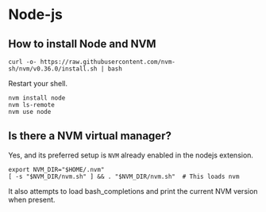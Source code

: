 # Node-js

## How to install Node and NVM

```shell
curl -o- https://raw.githubusercontent.com/nvm-sh/nvm/v0.36.0/install.sh | bash
```

Restart your shell.

```shell
nvm install node
nvm ls-remote
nvm use node
```

## Is there a NVM virtual manager?

Yes, and its preferred setup is `NVM` already enabled in the nodejs extension.

```shell
export NVM_DIR="$HOME/.nvm"
[ -s "$NVM_DIR/nvm.sh" ] && . "$NVM_DIR/nvm.sh"  # This loads nvm
```

It also attempts to load bash_completions and print the current NVM version when present.
